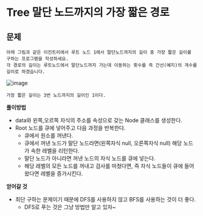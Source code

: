 # Tree 말단 노드까지의 가장 짧은 경로

## 문제
```
아래 그림과 같은 이진트리에서 루트 노드 1에서 말단노드까지의 길이 중 가장 짧은 길이를
구하는 프로그램을 작성하세요.
각 경로의 길이는 루트노드에서 말단노드까지 가는데 이동하는 횟수를 즉 간선(예지)의 개수를
길이로 하겠습니다.
```
![image](https://velog.velcdn.com/images%2Fjhjcoding%2Fpost%2Fd93ea29f-2182-4b4e-824a-4e3e1395359d%2F%EC%9D%B4%EB%AF%B8%EC%A7%80%20015.png)
```
가장 짧은 길이는 3번 노드까지의 길이인 1이다.
```

**풀이방법**
- data와 왼쪽,오르쪽 자식의 주소를 속성으로 갖는 Node 클래스를 생성한다.
- Root 노드를 큐에 넣어주고 다음 과정을 반복한다.
    - 큐에서 원소를 꺼낸다.
    - 큐에서 꺼낸 노드가 말단 노드라면(왼쪽자식 null, 오른쪽자식 null) 해당 노드가 속한 레벨을 리턴한다.
    - 말단 노드가 아니라면 꺼낸 노드의 자식 노드를 큐에 넣는다.
    - 해당 레벨의 모든 노드를 꺼내고 검사를 마쳤다면, 즉 자식 노드들이 큐에 들어왔다면 레벨을 증가시킨다.
    
**얻어갈 것**
- 최단 구하는 문제이기 때문에 DFS를 사용하지 않고 BFS를 사용하는 것이 더 좋다.
    - DFS로 푸는 것은 그냥 방법만 알고 있자~
